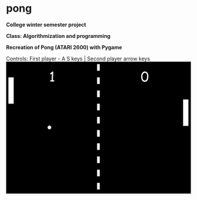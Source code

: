 # pong
**College winter semester project**

**Class: Algorithmization and programming**

**Recreation of Pong (ATARI 2600) with Pygame**

Controls: First player - A S keys | Second player arrow keys
![](image_2024-02-23_224014243.png)
